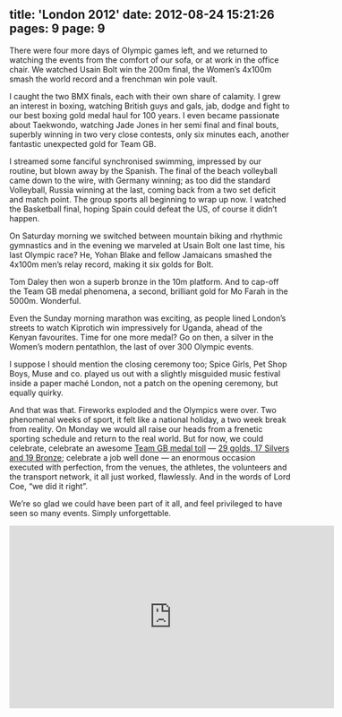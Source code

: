title: 'London 2012'
date: 2012-08-24 15:21:26
pages: 9
page: 9
---

There were four more days of Olympic games left, and we returned to watching the events from the comfort of our sofa, or at work in the office chair. We watched Usain Bolt win the 200m final, the Women’s 4x100m smash the world record and a frenchman win pole vault.

I caught the two BMX finals, each with their own share of calamity. I grew an interest in boxing, watching British guys and gals, jab, dodge and fight to our best boxing gold medal haul for 100 years. I even became passionate about Taekwondo, watching Jade Jones in her semi final and final bouts, superbly winning in two very close contests, only six minutes each, another fantastic unexpected gold for Team GB.

I streamed some fanciful synchronised swimming, impressed by our routine, but blown away by the Spanish. The final of the beach volleyball came down to the wire, with Germany winning; as too did the standard Volleyball, Russia winning at the last, coming back from a two set deficit and match point. The group sports all beginning to wrap up now. I watched the Basketball final, hoping Spain could defeat the US, of course it didn’t happen.

On Saturday morning we switched between mountain biking and rhythmic gymnastics and in the evening we marveled at Usain Bolt one last time, his last Olympic race? He, Yohan Blake and fellow Jamaicans smashed the 4x100m men’s relay record, making it six golds for Bolt.

Tom Daley then won a superb bronze in the 10m platform. And to cap-off the Team GB medal phenomena, a second, brilliant gold for Mo Farah in the 5000m. Wonderful.

Even the Sunday morning marathon was exciting, as people lined London’s streets to watch Kiprotich win impressively for Uganda, ahead of the Kenyan favourites. Time for one more medal? Go on then, a silver in the Women’s modern pentathlon, the last of over 300 Olympic events.

I suppose I should mention the closing ceremony too; Spice Girls, Pet Shop Boys, Muse and co. played us out with a slightly misguided music festival inside a paper maché London, not a patch on the opening ceremony, but equally quirky.

And that was that. Fireworks exploded and the Olympics were over. Two phenomenal weeks of sport, it felt like a national holiday, a two week break from reality. On Monday we would all raise our heads from a frenetic sporting schedule and return to the real world. But for now, we could celebrate, celebrate an awesome [Team GB medal toll](http://www.bbc.co.uk/sport/olympics/2012/medals/countries/great-britain) — [29 golds, 17 Silvers and 19 Bronze](http://www.bbc.co.uk/sport/0/olympics/19164612); celebrate a job well done — an enormous occasion executed with perfection, from the venues, the athletes, the volunteers and the transport network, it all just worked, flawlessly. And in the words of Lord Coe, “we did it right”.

We’re so glad we could have been part of it all, and feel privileged to have seen so many events. Simply unforgettable.

<iframe width="580" height="326" src="http://www.youtube.com/embed/TbsXUJITa40" frameborder="0" allowfullscreen></iframe>
